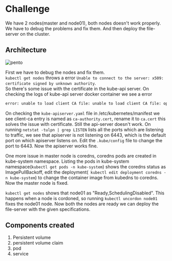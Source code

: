 # Challenge
We have 2 nodes(master and node01), both nodes doesn't work properly. We have to debug the problems and fix them. And then deploy the file-server on the cluster.

## Architecture
![pento](https://i.imgur.com/QUWgCxt.jpg)


First we have to debug the nodes and fix them.<br/>
`kubectl get nodes` throws a error `Unable to connect to the server: x509: certificate signed by unknown authority`.<br/>
So there's some issue with the certificate in the kube-api server. On checking the logs of kube-api server docker container we see a error 
``` bash
error: unable to load client CA file: unable to load client CA file: open /etc/kubernetes/pki/ca-authority.crt: no such file or directory
```

On checking the `kube-apiserver.yaml` file in /etc/kubernetes/manifest we see client-ca entry is named as `ca-authority.cert`, rename it to `ca.cert` this solves the issue with certificate.
Still the api-server doesn't work. On running `netstat -tulpn | grep LISTEN` lists all the ports which are listening to traffic, we see that apiserver is not listening on 6443, which is the default port on which apiserver listens on.
Edit the `.kube/config` file to change the port to 6443. Now the apiserver works fine.

One more issue in master node is coredns, coredns pods are created in kube-system namespace. Listing the pods in kube-system namespace(`kubectl get pods -n kube-system`) shows the coredns status as  ImagePullBackoff, edit the deployment(` kubectl edit deployment coredns -n kube-system`) to change the container image from kubedns to coredns.
Now the master node is fixed.


`kubectl get nodes` shows that node01 as "Ready,SchedulingDisabled". This happens when a node is cordoned, so running `kubectl uncordon node01` fixes the node01 node.
Now both the nodes are ready we can deploy the file-server with the given specifications.

## Components created
1. Persistent volume
2. persistent volume claim
3. pod
4. service
